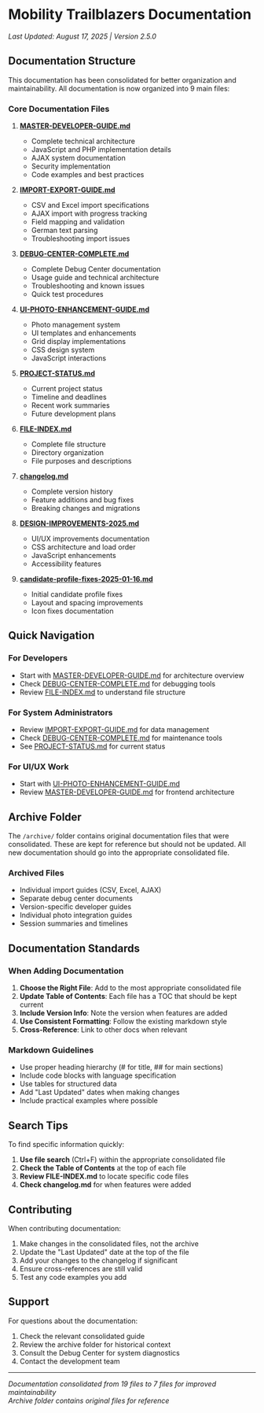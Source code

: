 # Mobility Trailblazers Documentation

*Last Updated: August 17, 2025 | Version 2.5.0*

## Documentation Structure

This documentation has been consolidated for better organization and maintainability. All documentation is now organized into 9 main files:

### Core Documentation Files

1. **[MASTER-DEVELOPER-GUIDE.md](./MASTER-DEVELOPER-GUIDE.md)**
   - Complete technical architecture
   - JavaScript and PHP implementation details
   - AJAX system documentation
   - Security implementation
   - Code examples and best practices

2. **[IMPORT-EXPORT-GUIDE.md](./IMPORT-EXPORT-GUIDE.md)**
   - CSV and Excel import specifications
   - AJAX import with progress tracking
   - Field mapping and validation
   - German text parsing
   - Troubleshooting import issues

3. **[DEBUG-CENTER-COMPLETE.md](./DEBUG-CENTER-COMPLETE.md)**
   - Complete Debug Center documentation
   - Usage guide and technical architecture
   - Troubleshooting and known issues
   - Quick test procedures

4. **[UI-PHOTO-ENHANCEMENT-GUIDE.md](./UI-PHOTO-ENHANCEMENT-GUIDE.md)**
   - Photo management system
   - UI templates and enhancements
   - Grid display implementations
   - CSS design system
   - JavaScript interactions

5. **[PROJECT-STATUS.md](./PROJECT-STATUS.md)**
   - Current project status
   - Timeline and deadlines
   - Recent work summaries
   - Future development plans

6. **[FILE-INDEX.md](./FILE-INDEX.md)**
   - Complete file structure
   - Directory organization
   - File purposes and descriptions

7. **[changelog.md](./changelog.md)**
   - Complete version history
   - Feature additions and bug fixes
   - Breaking changes and migrations

8. **[DESIGN-IMPROVEMENTS-2025.md](./DESIGN-IMPROVEMENTS-2025.md)**
   - UI/UX improvements documentation
   - CSS architecture and load order
   - JavaScript enhancements
   - Accessibility features

9. **[candidate-profile-fixes-2025-01-16.md](./candidate-profile-fixes-2025-01-16.md)**
   - Initial candidate profile fixes
   - Layout and spacing improvements
   - Icon fixes documentation

## Quick Navigation

### For Developers
- Start with [MASTER-DEVELOPER-GUIDE.md](./MASTER-DEVELOPER-GUIDE.md) for architecture overview
- Check [DEBUG-CENTER-COMPLETE.md](./DEBUG-CENTER-COMPLETE.md) for debugging tools
- Review [FILE-INDEX.md](./FILE-INDEX.md) to understand file structure

### For System Administrators
- Review [IMPORT-EXPORT-GUIDE.md](./IMPORT-EXPORT-GUIDE.md) for data management
- Check [DEBUG-CENTER-COMPLETE.md](./DEBUG-CENTER-COMPLETE.md) for maintenance tools
- See [PROJECT-STATUS.md](./PROJECT-STATUS.md) for current status

### For UI/UX Work
- Start with [UI-PHOTO-ENHANCEMENT-GUIDE.md](./UI-PHOTO-ENHANCEMENT-GUIDE.md)
- Review [MASTER-DEVELOPER-GUIDE.md](./MASTER-DEVELOPER-GUIDE.md) for frontend architecture

## Archive Folder

The `/archive/` folder contains original documentation files that were consolidated. These are kept for reference but should not be updated. All new documentation should go into the appropriate consolidated file.

### Archived Files
- Individual import guides (CSV, Excel, AJAX)
- Separate debug center documents
- Version-specific developer guides
- Individual photo integration guides
- Session summaries and timelines

## Documentation Standards

### When Adding Documentation

1. **Choose the Right File**: Add to the most appropriate consolidated file
2. **Update Table of Contents**: Each file has a TOC that should be kept current
3. **Include Version Info**: Note the version when features are added
4. **Use Consistent Formatting**: Follow the existing markdown style
5. **Cross-Reference**: Link to other docs when relevant

### Markdown Guidelines

- Use proper heading hierarchy (# for title, ## for main sections)
- Include code blocks with language specification
- Use tables for structured data
- Add "Last Updated" dates when making changes
- Include practical examples where possible

## Search Tips

To find specific information quickly:

1. **Use file search** (Ctrl+F) within the appropriate consolidated file
2. **Check the Table of Contents** at the top of each file
3. **Review FILE-INDEX.md** to locate specific code files
4. **Check changelog.md** for when features were added

## Contributing

When contributing documentation:

1. Make changes in the consolidated files, not the archive
2. Update the "Last Updated" date at the top of the file
3. Add your changes to the changelog if significant
4. Ensure cross-references are still valid
5. Test any code examples you add

## Support

For questions about the documentation:
1. Check the relevant consolidated guide
2. Review the archive folder for historical context
3. Consult the Debug Center for system diagnostics
4. Contact the development team

---

*Documentation consolidated from 19 files to 7 files for improved maintainability*  
*Archive folder contains original files for reference*